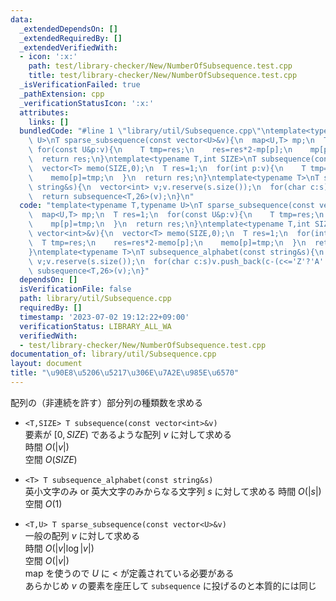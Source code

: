 ```yaml
---
data:
  _extendedDependsOn: []
  _extendedRequiredBy: []
  _extendedVerifiedWith:
  - icon: ':x:'
    path: test/library-checker/New/NumberOfSubsequence.test.cpp
    title: test/library-checker/New/NumberOfSubsequence.test.cpp
  _isVerificationFailed: true
  _pathExtension: cpp
  _verificationStatusIcon: ':x:'
  attributes:
    links: []
  bundledCode: "#line 1 \"library/util/Subsequence.cpp\"\ntemplate<typename T,typename\
    \ U>\nT sparse_subsequence(const vector<U>&v){\n  map<U,T> mp;\n  T res=1;\n \
    \ for(const U&p:v){\n    T tmp=res;\n    res=res*2-mp[p];\n    mp[p]=tmp;\n  }\n\
    \  return res;\n}\ntemplate<typename T,int SIZE>\nT subsequence(const vector<int>&v){\n\
    \  vector<T> memo(SIZE,0);\n  T res=1;\n  for(int p:v){\n    T tmp=res;\n    res=res*2-memo[p];\n\
    \    memo[p]=tmp;\n  }\n  return res;\n}\ntemplate<typename T>\nT subsequence_alphabet(const\
    \ string&s){\n  vector<int> v;v.reserve(s.size());\n  for(char c:s)v.push_back(c-(c<='Z'?'A':'a'));\n\
    \  return subsequence<T,26>(v);\n}\n"
  code: "template<typename T,typename U>\nT sparse_subsequence(const vector<U>&v){\n\
    \  map<U,T> mp;\n  T res=1;\n  for(const U&p:v){\n    T tmp=res;\n    res=res*2-mp[p];\n\
    \    mp[p]=tmp;\n  }\n  return res;\n}\ntemplate<typename T,int SIZE>\nT subsequence(const\
    \ vector<int>&v){\n  vector<T> memo(SIZE,0);\n  T res=1;\n  for(int p:v){\n  \
    \  T tmp=res;\n    res=res*2-memo[p];\n    memo[p]=tmp;\n  }\n  return res;\n\
    }\ntemplate<typename T>\nT subsequence_alphabet(const string&s){\n  vector<int>\
    \ v;v.reserve(s.size());\n  for(char c:s)v.push_back(c-(c<='Z'?'A':'a'));\n  return\
    \ subsequence<T,26>(v);\n}"
  dependsOn: []
  isVerificationFile: false
  path: library/util/Subsequence.cpp
  requiredBy: []
  timestamp: '2023-07-02 19:12:22+09:00'
  verificationStatus: LIBRARY_ALL_WA
  verifiedWith:
  - test/library-checker/New/NumberOfSubsequence.test.cpp
documentation_of: library/util/Subsequence.cpp
layout: document
title: "\u90E8\u5206\u5217\u306E\u7A2E\u985E\u6570"
---
```


配列の（非連続を許す）部分列の種類数を求める
* ```<T,SIZE> T subsequence(const vector<int>&v)```  
要素が $[0,SIZE)$ であるような配列 $v$ に対して求める  
時間 $O(|v|)$  
空間 $O(SIZE)$

* ```<T> T subsequence_alphabet(const string&s)```  
英小文字のみ or 英大文字のみからなる文字列 $s$ に対して求める
時間 $O(|s|)$  
空間 $O(1)$

* ```<T,U> T sparse_subsequence(const vector<U>&v)```  
一般の配列 $v$ に対して求める  
時間 $O(|v|\log|v|)$  
空間 $O(|v|)$  
map を使うので $U$ に $<$ が定義されている必要がある  
あらかじめ $v$ の要素を座圧して ```subsequence``` に投げるのと本質的には同じ
